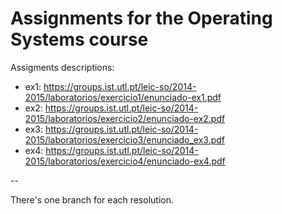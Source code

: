 Assignments for the Operating Systems course
==

Assigments descriptions:

 - ex1: https://groups.ist.utl.pt/leic-so/2014-2015/laboratorios/exercicio1/enunciado-ex1.pdf
 - ex2: https://groups.ist.utl.pt/leic-so/2014-2015/laboratorios/exercicio2/enunciado-ex2.pdf
 - ex3: https://groups.ist.utl.pt/leic-so/2014-2015/laboratorios/exercicio3/enunciado_ex3.pdf
 - ex4: https://groups.ist.utl.pt/leic-so/2014-2015/laboratorios/exercicio4/enunciado-ex4.pdf

--

There's one branch for each resolution.
